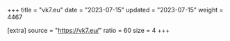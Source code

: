 +++
title = "vk7.eu"
date = "2023-07-15"
updated = "2023-07-15"
weight = 4467

[extra]
source = "https://vk7.eu/"
ratio = 60
size = 4
+++
